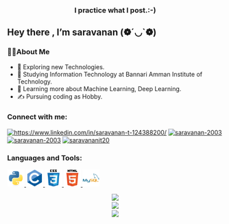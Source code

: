 <!DOCTYPE html>
<html>
<body>
    
<h3 align="center">I practice what I post.:-)</h3>
<h2>Hey there , I’m saravanan (❁´◡`❁)</h2>
<h3>👩‍💻About Me</h3>
<ul>
    <li>
        🤔 Exploring new Technologies.
    </li>
    <li>
        🏫 Studying Information Technology at Bannari Amman Institute of Technology.
    </li>
    <li>
        📑 Learning more about Machine Learning, Deep Learning.
    </li>
    <li>
        ✍️ Pursuing coding as Hobby.
    </li>
</ul>



<h3 align="left">Connect with me:</h3>
<p align="left">
<a href="https://www.linkedin.com/in/saravanan-t-124388200/" target="blank"><img align="center" src="https://raw.githubusercontent.com/rahuldkjain/github-profile-readme-generator/master/src/images/icons/Social/linked-in-alt.svg" alt="https://www.linkedin.com/in/saravanan-t-124388200/" height="30" width="40" /></a>
<a href="https://www.codechef.com/users/saravanan213" target="blank"><img align="center" src="https://cdn.jsdelivr.net/npm/simple-icons@3.1.0/icons/codechef.svg" alt="saravanan-2003" height="30" width="40" /></a>
<a href="https://www.hackerrank.com/saravanan_it20" target="blank"><img align="center" src="https://raw.githubusercontent.com/rahuldkjain/github-profile-readme-generator/master/src/images/icons/Social/hackerrank.svg" alt="saravanan-2003" height="30" width="40" /></a>
<a href="https://auth.geeksforgeeks.org/user/saravananit20" target="blank"><img align="center" src="https://raw.githubusercontent.com/rahuldkjain/github-profile-readme-generator/master/src/images/icons/Social/geeks-for-geeks.svg" alt="saravananit20" height="30" width="40" /></a>
</p>

<h3 align="left">Languages and Tools:</h3>
<p align="left"> 
<a href="https://www.python.org" target="_blank" rel="noreferrer"> <img src="https://raw.githubusercontent.com/devicons/devicon/master/icons/python/python-original.svg" alt="python" width="40" height="40"/> </a>
<a href="https://www.cprogramming.com/" target="_blank" rel="noreferrer"> <img src="https://raw.githubusercontent.com/devicons/devicon/master/icons/c/c-original.svg" alt="c" width="40" height="40"/> </a> <a href="https://www.w3schools.com/css/" target="_blank" rel="noreferrer"> <img src="https://raw.githubusercontent.com/devicons/devicon/master/icons/css3/css3-original-wordmark.svg" alt="css3" width="40" height="40"/> </a> <a href="https://www.w3.org/html/" target="_blank" rel="noreferrer"> <img src="https://raw.githubusercontent.com/devicons/devicon/master/icons/html5/html5-original-wordmark.svg" alt="html5" width="40" height="40"/> </a> <a href="https://www.mysql.com/" target="_blank" rel="noreferrer"> <img src="https://raw.githubusercontent.com/devicons/devicon/master/icons/mysql/mysql-original-wordmark.svg" alt="mysql" width="40" height="40"/> </a>  </p>
<div align="center">
<img src="https://github-readme-stats.vercel.app/api/top-langs/?username=saravanan-2003&theme=highcontrast&hide_border=true"></br>
<img src="https://github-readme-stats.vercel.app/api?username=saravanan-2003&show_icons=true&theme=highcontrast&hide_border=true&hide=stars,prs,issues,contribs"></br>
<img src="https://github-readme-streak-stats.herokuapp.com?user=saravanan-2003&theme=highcontrast&hide_border=true&date_format=j%20M%5B%20Y%5D">
</div>
</body>
</html>


